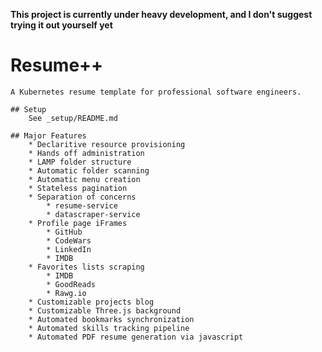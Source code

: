 **This project is currently under heavy development, and I don't suggest trying it out yourself yet**

# Resume++
    A Kubernetes resume template for professional software engineers.

    ## Setup
        See _setup/README.md

    ## Major Features
        * Declaritive resource provisioning
        * Hands off administration
        * LAMP folder structure
        * Automatic folder scanning
        * Automatic menu creation
        * Stateless pagination
        * Separation of concerns
            * resume-service
            * datascraper-service
        * Profile page iFrames
            * GitHub
            * CodeWars
            * LinkedIn
            * IMDB
        * Favorites lists scraping
            * IMDB
            * GoodReads
            * Rawg.io
        * Customizable projects blog
        * Customizable Three.js background
        * Automated bookmarks synchronization
        * Automated skills tracking pipeline
        * Automated PDF resume generation via javascript
